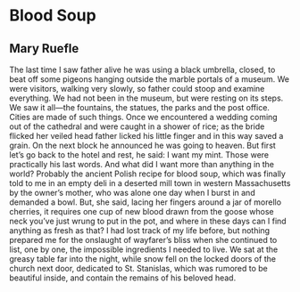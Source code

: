 # Blood Soup
## Mary Ruefle
The last time I saw father alive he was using
a black umbrella, closed, to beat off some pigeons
hanging outside the marble portals of a museum.
We were visitors, walking very slowly, so father
could stoop and examine everything. We had not been
in the museum, but were resting on its steps.
We saw it all—the fountains, the statues, the parks
and the post office. Cities are made of such things.
Once we encountered a wedding coming out of the cathedral
and were caught in a shower of rice; as the bride
flicked her veiled head father licked his little finger
and in this way saved a grain. On the next block
he announced he was going to heaven. But first let’s
go back to the hotel and rest, he said: I want my mint.
Those were practically his last words. And what did I want
more than anything in the world? Probably the ancient Polish
recipe for blood soup, which was finally told to me
in an empty deli in a deserted mill town in western Massachusetts
by the owner’s mother, who was alone one day when I burst
in and demanded a bowl. But, she said, lacing her fingers
around a jar of morello cherries, it requires one cup of
new blood drawn from the goose whose neck you’ve just wrung
to put in the pot, and where in these days can I find
anything as fresh as that? I had lost track of my life
before, but nothing prepared me for the onslaught of
wayfarer’s bliss when she continued to list, one
by one, the impossible ingredients I needed to live.
We sat at the greasy table far into the night, while
snow fell on the locked doors of the church next door,
dedicated to St. Stanislas, which was rumored to be
beautiful inside, and contain the remains of his beloved head.